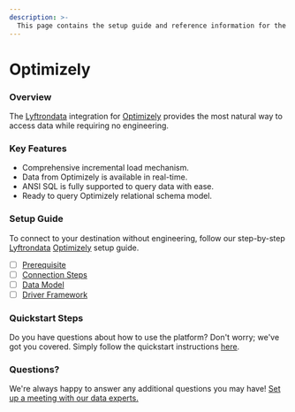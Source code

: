 ```yaml
---
description: >-
  This page contains the setup guide and reference information for the Optimizely source connector.
---
```


# Optimizely

### Overview

The [Lyftrondata](https://www.lyftrondata.com/) integration for [Optimizely](None) provides the most natural way to access data while requiring no engineering.

### Key Features

* Comprehensive incremental load mechanism.
* Data from Optimizely is available in real-time.&#x20;
* ANSI SQL is fully supported to query data with ease.
* Ready to query Optimizely relational schema model.

### Setup Guide

To connect to your destination without engineering, follow our step-by-step [Lyftrondata](https://www.lyftrondata.com/)  [Optimizely](None) setup guide.

* [ ] [Prerequisite](prerequisite.md)
* [ ] [Connection Steps](connection-steps.md)
* [ ] [Data Model](data-model/erd.md)
* [ ] [Driver Framework](driver-framework/)

### Quickstart Steps

Do you have questions about how to use the platform? Don't worry; we've got you covered. Simply follow the quickstart instructions [here](../README.md).

### Questions? <a href="#questions" id="questions"></a>

We're always happy to answer any additional questions you may have! [Set up a meeting with our data experts.](https://www.lyftrondata.com/book-a-meeting/)

